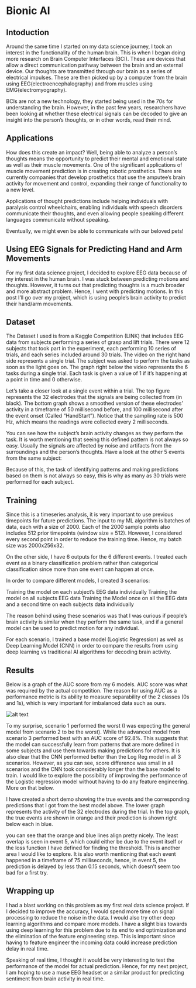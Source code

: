 # Bionic AI

## Intoduction

Around the same time I started on my data science journey, I took an interest in the functionality of the human brain. This is when I began doing more research on Brain Computer Interfaces (BCI). These are devices that allow a direct communication pathway between the brain and an external device. Our thoughts are transmitted through our brain as a series of electrical impulses. These are then picked up by a computer from the brain using EEG(electroencephalography) and from muscles using EMG(electromyography). 

BCIs are not a new technology, they started being used in the 70s for understanding the brain. However, in the past few years, researchers have been looking at whether these electrical signals can be decoded to give an insight into the person’s thoughts, or in other words, read their mind.

## Applications

How does this create an impact? Well, being able to analyze a person’s thoughts means the opportunity to predict their mental and emotional state as well as their muscle movements. One of the significant applications of muscle movement prediction is in creating robotic prosthetics. There are currently companies that develop prosthetics that use the amputee’s brain activity for movement and control, expanding their range of functionality to a new level.

Applications of thought predictions include helping individuals with paralysis control wheelchairs, enabling individuals with speech disorders communicate their thoughts, and even allowing people speaking different languages communicate without speaking.

Eventually, we might even be able to communicate with our beloved pets!


## Using EEG Signals for Predicting Hand and Arm Movements

For my first data science project, I decided to explore EEG data because of my interest in the human brain. I was stuck between predicting motions and thoughts. However, it turns out that predicting thoughts is a much broader and more abstract problem. Hence, I went with predicting motions. In this post I’ll go over my project, which is using people’s brain activity to predict their hand/arm movements. 

## Dataset

The Dataset I used is from a Kaggle Competition (LINK) that includes EEG data from subjects performing a series of grasp and lift trials. There were 12 subjects that took part in the experiment, each performing 10 series of trials, and each series included around 30 trials. The video on the right hand side represents a single trial. The subject was asked to perform the tasks as soon as the light goes on. The graph right below the video represents the 6 tasks during a single trial. Each task is given a value of 1 if it’s happening at a point in time and 0 otherwise.
 
Let’s take a closer look at a single event within a trial. The top figure represents the 32 electrodes that the signals are being collected from (in black). The bottom graph shows a smoothed version of these electrodes’ activity in a timeframe of 50 millisecond before, and 100 millisecond after the event onset (Called “HandStart”). Notice that the sampling rate is 500 Hz, which means the readings were collected every 2 milliseconds. 

You can see how the subject’s brain activity changes as they perform the task. It is worth mentioning that seeing this defined pattern is not always so easy. Usually the signals are affected by noise and artifacts from the surroundings and the person’s thoughts. Have a look at the other 5 events from the same subject:






Because of this, the task of identifying patterns and making predictions based on them is not always so easy, this is why as many as 30 trials were performed for each subject.

## Training

Since this is a timeseries analysis, it is very important to use previous timepoints for future predictions. The input to my ML algorithm is batches of data, each with a size of 2000. Each of the 2000 sample points also includes 512 prior timepoints (window size = 512). However, I considered every second point in order to reduce the training time. Hence, my batch size was 2000x256x32.

On the other side, I have 6 outputs for the 6 different events. I treated each event as a binary classification problem rather than categorical classification since more than one event can happen at once.

In order to compare different models, I created 3 scenarios: 

Training the model on each subject’s EEG data individually
Training the model on all subjects EEG data
Training the Model once on all the EEG data and a second time on each subjects data individually

The reason behind using these scenarios was that I was curious if people’s brain activity is similar when they perform the same task, and if a general model can be used to predict motion for any individual.

For each scenario, I trained a base model (Logistic Regression) as well as Deep Learning Model (CNN) in order to compare the results from using deep learning vs traditional AI algorithms for decoding brain activity.

## Results

Below is a graph of the AUC score from my 6 models. AUC score was what was required by the actual competition. The reason for using AUC as a performance metric is its ability to measure separability of the 2 classes (0s and 1s), which is very important for imbalanced data such as ours.

![alt text](https://github.com/[Atlaskz]/[Bionic-AI-Predicting-Grasp-and-Lift-Motions]/blob/[main]/image.jpg?raw=true)

To my surprise, scenario 1 performed the worst (I was expecting the general model from scenario 2 to be the worst). While the advanced model from scenario 3 performed best with an AUC score of 92.8%. This suggests that the model can successfully learn from patterns that are more defined in some subjects and use them towards making predictions for others. It is also clear that the CNN performed better than the Log Reg model in all 3 scenarios. However, as you can see, score difference was small in all scenarios and the CNN took considerably longer than the base model to train. I would like to explore the possibility of improving the performance of the Logistic regression model without having to do any feature engineering. More on that below.

I have created a short demo showing the true events and the corresponding predictions that I got from the best model above. The lower graph represents the activity of the 32 electrodes during the trial. In the top graph, the true events are shown in orange and their prediction is shown right below each in blue. 

 you can see that the orange and blue lines align pretty nicely. The least overlap is seen in event 5, which could either be due to the event itself or the loss function I have defined for finding the threshold. This is another area I would like to explore. It is also worth mentioning that each event happened in a timeframe of 75 milliseconds, hence, in event 5, the prediction is delayed by less than 0.15 seconds, which doesn’t seem too bad for a first try.




## Wrapping up

I had a blast working on this problem as my first real data science project. If I decided to improve the accuracy, I would spend more time on signal processing to reduce the noise in the data. I would also try other deep learning algorithms and compare more models. I have a slight bias towards using deep learning for this problem due to its end to end optimization and the elimination of the feature engineering step. This is important since having to feature engineer the incoming data could increase prediction delay in real time. 

Speaking of real time, I thought it would be very interesting to test the performance of the model for actual prediction. Hence, for my next project, I am hoping to use a muse EEG headset or a similar product for predicting sentiment from brain activity in real time.

